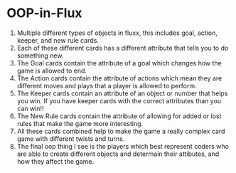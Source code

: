 # OOP-in-Flux

1. Multiple different types of objects in fluxx, this includes goal, action, keeper, and new rule cards.
2. Each of these different cards has a different attribute that tells you to do something new.
3. The Goal cards contain the attribute of a goal which changes how the game is allowed to end.
4. The Action cards contain the attribute of actions which mean they are different moves and plays that a player is allowed to perform.
5. The Keeper cards contain an attribute of an object or number that helps you win. If you have keeper cards with the correct
attributes than you can win!!
7. The New Rule cards contain the attribute of allowing for added or lost rules that make the game more interesting.
8. All these cards combined help to make the game a really complex card game with different twists and turns.
9. The final oop thing I see is the players which best represent coders who are able to create different objects and determain their attibutes, and how they affect the game.
